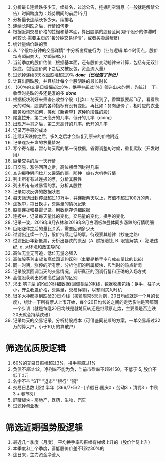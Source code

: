 1. 分析最长连续跌多少天，续排名，过滤公告，挖掘利空消息（一般就是解禁公告）时间跨度为：趋势期间的前后1个月
2. 分析最长连续长多少天，续排名
3. 连续长阴跌之后，行情如何走
4. 根据近期交易价格的拉锯和基本面，算出股票的股价区间(哪个股价的停滞时间较长-需要主页的"每分钟交易详情"，或者买卖最频繁)
5. 统计量缩价跌的票
6. 从 “个股每分钟的交易详情” 中分析出探底行为（业务逻辑:单个时间点，股价距离瞬间变大，又瞬间缩小）
8. 当前季度的股价估值（根据基本面，还有股价变动规律来计算，包括有无双针探底，包括股价向下之后又被反包，资金流入量）
9. 过滤掉连续3天收盘跌幅超过9% ***done（已经做了标记）***
10. 计算出阴跌股，并且统计每个个股阴跌的最长时长
11. 【60%的交易日振幅超过3%，换手率超过1%】筛选出来的票，先统计一下，收盘时是跌的多还是涨的多 ***done***
12. 根据板块利好来筛查出收益个股（比如：冬天到了，香飘飘要起飞了，看看秋天的时候，股票的各种指标有没有变化，再比如：猪肉涨价了，相对应的农业服务股情况如何，类似【新希望】这种阶段性的股）
13. 尾盘拉升，第二天高开的几率，低开的几率（doing）
14. 出现万手哥之后，第二天高开的几率，低开的几率
15. 记录万手哥的成本
16. 连续3天跌停之后，多久之后才会恢复到原来的价格附近
17. 记录连扳开盘的放量情况
18. 写个寄存器，暂存每天爬的第一份数据，省得调整的时候，重复爬取（开发时用）
19. 巨量交易的后一天行情
20. 日交易，涨停回落之后，高位横盘回封得几率
21. 查询那种瞬间拉升又回落的票，那种一般有大机构行情
22. 列出所有有过连扳的票，分析其股性
23. 列出所有有过暴雷的票，分析其股性
24. 记录每次反弹的数据状态
25. 每天筛选出封停盘超过10万手，并连扳两天以上，市值不超过100万的票，
26. 连扳中，每日换手，交易量的情况记录
27. 股票连扳和暴雷记录，用数组存详细数据
28. 连扳中，记录每天量比的变化，交易量的变化，换手的变化
29. 记录一波，2019年8月农林和2019年9月白酒板块整体同步涨跌的行情明细
30. 巨阳涨停之后的量比关系，需要回调多少天
31. 过滤出连续一个月，股价持续走低的票，待观察其规律（抄底之路）
32. 过滤出历年新低票，分析出暴跌的原因（A. 财报赔钱, B. 限售解禁, c. 犯法违纪, d. 大环境和政策导向）
33. 高位无量无可追，低位无量必强入
34. 高位股获利出货和高位回调的区别（主要是换手率和成交量比的比较）
35. 同一时期，涨停的所有票，分析他们的所属板块，和当时的热点新闻
36. 记录股票回调当天的交易情况，调研真正的回调行情和正确的入场方式
37. 高位股获利出货和高位回调的区别
38. 求出 钩子型 的K线的详细数据(回调类型的K线，数据收集包括：换手，柱子大小，开盘收盘价格，交易量，交易详情)，以预判买入时机
39. 很多大神都提到跌破20日均线（按照周常5天为例，20日均线就是一个月的长度），统计一下所有票从上市开始，每个20日均线的之间的走势影响是否都同一个步调（就是每逢20日均线是就地反转还是继续原走势，主要看是否连跌20天就会持续跌破）
40. 记录每天的交易记录，分析持股成本（可借鉴同花顺的方案，一单交易超过32万的算大户，小于10万的算散户）
# 筛选优质股逻辑
1. 60%的交易日振幅超过3%，换手率超过1%
2. 负债不超过42，净利率不能为负，当前市盈率不超过150，不低于15, 股价不低于3元
3. 名字不带 "ST" "退市" "银行" "钢"
4. 交易日总数 超过 半年（366/7*5/2 - [节假日:国庆3 + 劳动3 + 清明3 + 中秋3 + 春节3]）
5. 屏蔽板块 - 房地产，医药，生物，汽车
6. 过滤掉创业板


# 筛选近期强势股逻辑
1. 最近几个季度（月度），平均换手率和振幅有梯级上升的（股价伴随上升）
3. 本季度和上个季度，高低股价价差不超过30%的
4. 连日来，主力资金净流入
